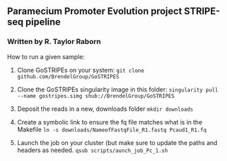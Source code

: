 ## Paramecium Promoter Evolution project STRIPE-seq pipeline
### Written by R. Taylor Raborn

How to run a given sample:

1. Clone GoSTRIPEs on your system:
`git clone github.com/BrendelGroup/GoSTRIPES`

2. Clone the GoSTRIPEs singularity image in this folder:
`singularity pull --name gostripes.simg shub://BrendelGroup/GoSTRIPES`

3. Deposit the reads in a new, downloads folder
`mkdir downloads` 

4. Create a symbolic link to ensure the fq file matches what is in the Makefile
`ln -s downloads/NameofFastqFile_R1.fastq Pcaud1_R1.fq`

5. Launch the job on your cluster (but make sure to update the paths and headers as needed.
`qsub scripts/aunch_job_Pc_1.sh` 
